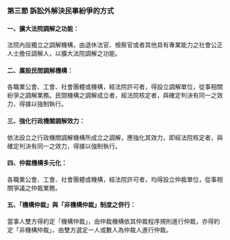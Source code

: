 ### 第三節 訴訟外解決民事紛爭的方式

#### 一、擴大法院調解之功能：

法院內設獨立之調解機構，由退休法官、檢察官或者其他具有專業能力之社會公正人士擔任調解人，以擴大法院調解之功能。

#### 二、廣設民間調解機構：

各職業公會、工會、社會團體或機構，經法院許可者，得設立調解單位，從事相關紛爭之調解業務。民間機構之調解成立者，經法院核定者，與確定判決有同一之效力，得據以強制執行。

#### 三、強化行政機關調解效力：

依法設立之行政機關調解機構所成立之調解，應強化其效力，即經法院核定者，與確定判決有同一之效力，得據以強制執行。

#### 四、仲裁機構多元化：

各職業公會、工會、社會團體或機構，經法院許可者，均得設立仲裁單位，從事相關爭議之仲裁業務。

#### 五、「機構仲裁」與「非機構仲裁」制度之併行：

當事人雙方得約定「機構仲裁」，由仲裁機構依其仲裁程序規則進行仲裁，亦得約定「非機構仲裁」，由雙方選定一人或數人為仲裁人進行仲裁。
